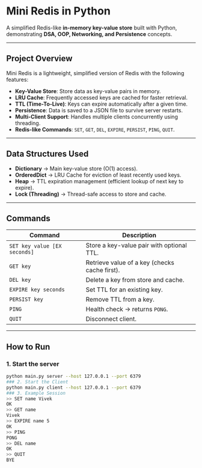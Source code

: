# Mini Redis in Python

A simplified Redis-like **in-memory key-value store** built with Python, demonstrating **DSA, OOP, Networking, and Persistence** concepts.

---

## **Project Overview**

Mini Redis is a lightweight, simplified version of Redis with the following features:

- **Key-Value Store**: Store data as key-value pairs in memory.
- **LRU Cache**: Frequently accessed keys are cached for faster retrieval.
- **TTL (Time-To-Live)**: Keys can expire automatically after a given time.
- **Persistence**: Data is saved to a JSON file to survive server restarts.
- **Multi-Client Support**: Handles multiple clients concurrently using threading.
- **Redis-like Commands**: `SET`, `GET`, `DEL`, `EXPIRE`, `PERSIST`, `PING`, `QUIT`.

---

## **Data Structures Used**

- **Dictionary** → Main key-value store (O(1) access).
- **OrderedDict** → LRU Cache for eviction of least recently used keys.
- **Heap** → TTL expiration management (efficient lookup of next key to expire).
- **Lock (Threading)** → Thread-safe access to store and cache.

---

## **Commands**

| Command | Description |
|---------|-------------|
| `SET key value [EX seconds]` | Store a key-value pair with optional TTL. |
| `GET key` | Retrieve value of a key (checks cache first). |
| `DEL key` | Delete a key from store and cache. |
| `EXPIRE key seconds` | Set TTL for an existing key. |
| `PERSIST key` | Remove TTL from a key. |
| `PING` | Health check → returns `PONG`. |
| `QUIT` | Disconnect client. |

---

## **How to Run**

### 1. Start the server
```bash
python main.py server --host 127.0.0.1 --port 6379
### 2. Start the Client
python main.py client --host 127.0.0.1 --port 6379
### 3. Example Session
>> SET name Vivek
OK
>> GET name
Vivek
>> EXPIRE name 5
OK
>> PING
PONG
>> DEL name
OK
>> QUIT
BYE
